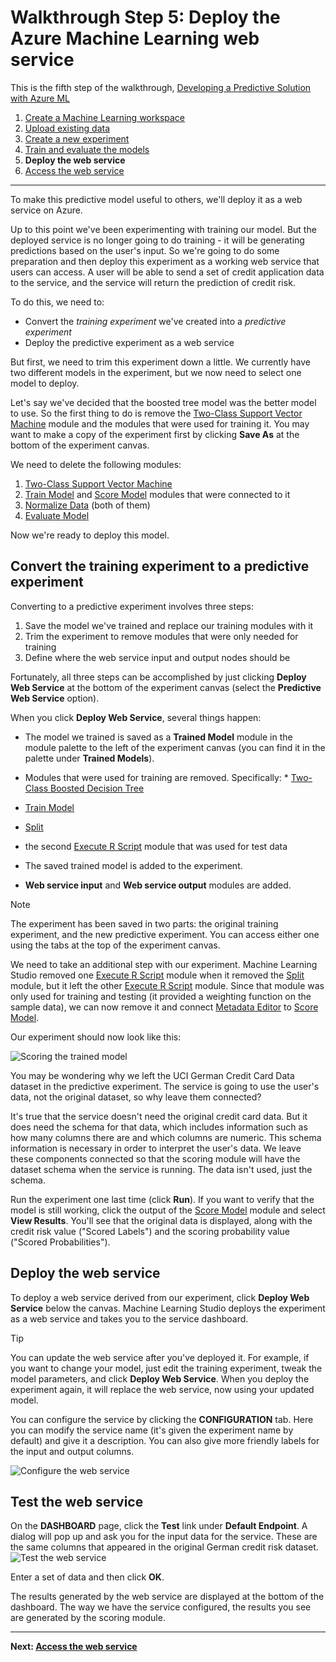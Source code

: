 <properties
    pageTitle="Step 5: Deploy the Machine Learning web service | Microsoft Azure"
    description="Step 5 of the Develop a predictive solution walkthrough: Deploy a predictive experiment in Machine Learning Studio as a web service."
    services="machine-learning"
    documentationCenter=""
    authors="garyericson"
    manager="paulettm"
    editor="cgronlun"/>

<tags
    ms.service="machine-learning"
    ms.workload="data-services"
    ms.tgt_pltfrm="na"
    ms.devlang="na"
    ms.topic="article"
    ms.date="11/04/2015"
    ms.author="garye"/>


# Walkthrough Step 5: Deploy the Azure Machine Learning web service
This is the fifth step of the walkthrough, [Developing a Predictive Solution with Azure ML](machine-learning-walkthrough-develop-predictive-solution.md)

1. [Create a Machine Learning workspace](machine-learning-walkthrough-1-create-ml-workspace.md)
2. [Upload existing data](machine-learning-walkthrough-2-upload-data.md)
3. [Create a new experiment](machine-learning-walkthrough-3-create-new-experiment.md)
4. [Train and evaluate the models](machine-learning-walkthrough-4-train-and-evaluate-models.md)
5. **Deploy the web service**
6. [Access the web service](machine-learning-walkthrough-6-access-web-service.md)

- - -
To make this predictive model useful to others, we'll deploy it as a web service on Azure.

Up to this point we've been experimenting with training our model. But the deployed service is no longer going to do training - it will be generating predictions based on the user's input. So we're going to do some preparation and then deploy this experiment as a working web service that users can access. A user will be able to send a set of credit application data to the service, and the service will return the prediction of credit risk.

To do this, we need to:  

* Convert the *training experiment* we've created into a *predictive experiment*
* Deploy the predictive experiment as a web service

But first, we need to trim this experiment down a little. We currently have two different models in the experiment, but we now need to select one model to deploy.  

Let's say we've decided that the boosted tree model was the better model to use. So the first thing to do is remove the [Two-Class Support Vector Machine](https://msdn.microsoft.com/library/azure/12d8479b-74b4-4e67-b8de-d32867380e20/) module and the modules that were used for training it. You may want to make a copy of the experiment first by clicking **Save As** at the bottom of the experiment canvas.

We need to delete the following modules:  

1. [Two-Class Support Vector Machine](https://msdn.microsoft.com/library/azure/12d8479b-74b4-4e67-b8de-d32867380e20/)
2. [Train Model](https://msdn.microsoft.com/library/azure/5cc7053e-aa30-450d-96c0-dae4be720977/) and [Score Model](https://msdn.microsoft.com/library/azure/401b4f92-e724-4d5a-be81-d5b0ff9bdb33/) modules that were connected to it
3. [Normalize Data](https://msdn.microsoft.com/library/azure/986df333-6748-4b85-923d-871df70d6aaf/) (both of them)
4. [Evaluate Model](https://msdn.microsoft.com/library/azure/927d65ac-3b50-4694-9903-20f6c1672089/)

Now we're ready to deploy this model.

## Convert the training experiment to a predictive experiment
Converting to a predictive experiment involves three steps:

1. Save the model we've trained and replace our training modules with it
2. Trim the experiment to remove modules that were only needed for training
3. Define where the web service input and output nodes should be

Fortunately, all three steps can be accomplished by just clicking **Deploy Web Service** at the bottom of the experiment canvas (select the **Predictive Web Service** option).

When you click **Deploy Web Service**, several things happen:

* The model we trained is saved as a **Trained Model** module in the module palette to the left of the experiment canvas (you can find it in the palette under **Trained Models**).
* Modules that were used for training are removed. Specifically:  * [Two-Class Boosted Decision Tree](https://msdn.microsoft.com/library/azure/e3c522f8-53d9-4829-8ea4-5c6a6b75330c/)
* [Train Model](https://msdn.microsoft.com/library/azure/5cc7053e-aa30-450d-96c0-dae4be720977/)
* [Split](https://msdn.microsoft.com/library/azure/70530644-c97a-4ab6-85f7-88bf30a8be5f/)
* the second [Execute R Script](https://msdn.microsoft.com/library/azure/30806023-392b-42e0-94d6-6b775a6e0fd5/) module that was used for test data


* The saved trained model is added to the experiment.
* **Web service input** and **Web service output** modules are added.

> [!NOTE]
> The experiment has been saved in two parts: the original training experiment, and the new predictive experiment. You can access either one using the tabs at the top of the experiment canvas.
> 
> 
We need to take an additional step with our experiment.
Machine Learning Studio removed one [Execute R Script](https://msdn.microsoft.com/library/azure/30806023-392b-42e0-94d6-6b775a6e0fd5/) module when it removed the [Split](https://msdn.microsoft.com/library/azure/70530644-c97a-4ab6-85f7-88bf30a8be5f/) module, but it left the other [Execute R Script](https://msdn.microsoft.com/library/azure/30806023-392b-42e0-94d6-6b775a6e0fd5/) module.
Since that module was only used for training and testing (it provided a weighting function on the sample data), we can now remove it and connect [Metadata Editor](https://msdn.microsoft.com/library/azure/370b6676-c11c-486f-bf73-35349f842a66/) to [Score Model](https://msdn.microsoft.com/library/azure/401b4f92-e724-4d5a-be81-d5b0ff9bdb33/).    

Our experiment should now look like this:  

![Scoring the trained model][4]  

You may be wondering why we left the UCI German Credit Card Data dataset in the predictive experiment. The service is going to use the user's data, not the original dataset, so why leave them connected?

It's true that the service doesn't need the original credit card data. But it does need the schema for that data, which includes information such as how many columns there are and which columns are numeric. This schema information is necessary in order to interpret the user's data. We leave these components connected so that the scoring module will have the dataset schema when the service is running. The data isn't used, just the schema.  

Run the experiment one last time (click **Run**). If you want to verify that the model is still working, click the output of the [Score Model](https://msdn.microsoft.com/library/azure/401b4f92-e724-4d5a-be81-d5b0ff9bdb33/) module and select **View Results**. You'll see that the original data is displayed, along with the credit risk value ("Scored Labels") and the scoring probability value ("Scored Probabilities").  

## Deploy the web service
To deploy a web service derived from our experiment, click **Deploy Web Service** below the canvas. Machine Learning Studio deploys the experiment as a web service and takes you to the service dashboard.   

> [!TIP]
> You can update the web service after you've deployed it. For example, if you want to change your model, just edit the training experiment, tweak the model parameters, and click **Deploy Web Service**. When you deploy the experiment again, it will replace the web service, now using your updated model.  
> 
> 
You can configure the service by clicking the **CONFIGURATION** tab. Here you can modify the service name (it's given the experiment name by default) and give it a description. You can also give more friendly labels for the input and output columns.  

![Configure the web service][5]  

## Test the web service
On the **DASHBOARD** page, click the **Test** link under **Default Endpoint**. A dialog will pop up and ask you for the input data for the service. These are the same columns that appeared in the original German credit risk dataset.  
![Test the web service][6]  

Enter a set of data and then click **OK**.  

The results generated by the web service are displayed at the bottom of the dashboard. The way we have the service configured, the results you see are generated by the scoring module.   

- - -
**Next: [Access the web service](machine-learning-walkthrough-6-access-web-service.md)**

[1]: ./media/machine-learning-walkthrough-5-publish-web-service/publish1.png
[2]: ./media/machine-learning-walkthrough-5-publish-web-service/publish2.png
[3]: ./media/machine-learning-walkthrough-5-publish-web-service/publish3.png
[4]: ./media/machine-learning-walkthrough-5-publish-web-service/publish4.png
[5]: ./media/machine-learning-walkthrough-5-publish-web-service/publish5.png
[6]: ./media/machine-learning-walkthrough-5-publish-web-service/publish6.png


<!-- Module References -->

[evaluate-model]: https://msdn.microsoft.com/library/azure/927d65ac-3b50-4694-9903-20f6c1672089/
[execute-r-script]: https://msdn.microsoft.com/library/azure/30806023-392b-42e0-94d6-6b775a6e0fd5/
[metadata-editor]: https://msdn.microsoft.com/library/azure/370b6676-c11c-486f-bf73-35349f842a66/
[normalize-data]: https://msdn.microsoft.com/library/azure/986df333-6748-4b85-923d-871df70d6aaf/
[score-model]: https://msdn.microsoft.com/library/azure/401b4f92-e724-4d5a-be81-d5b0ff9bdb33/
[split]: https://msdn.microsoft.com/library/azure/70530644-c97a-4ab6-85f7-88bf30a8be5f/
[train-model]: https://msdn.microsoft.com/library/azure/5cc7053e-aa30-450d-96c0-dae4be720977/
[two-class-boosted-decision-tree]: https://msdn.microsoft.com/library/azure/e3c522f8-53d9-4829-8ea4-5c6a6b75330c/
[two-class-support-vector-machine]: https://msdn.microsoft.com/library/azure/12d8479b-74b4-4e67-b8de-d32867380e20/

